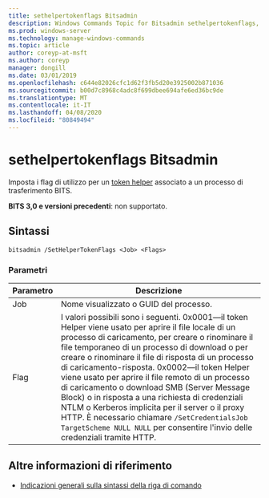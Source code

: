 ```yaml
---
title: sethelpertokenflags Bitsadmin
description: Windows Commands Topic for Bitsadmin sethelpertokenflags, che imposta i flag di utilizzo per un token Helper associato a un processo di trasferimento BITS.
ms.prod: windows-server
ms.technology: manage-windows-commands
ms.topic: article
author: coreyp-at-msft
ms.author: coreyp
manager: dongill
ms.date: 03/01/2019
ms.openlocfilehash: c644e82026cfc1d62f3fb5d20e3925002b871036
ms.sourcegitcommit: b00d7c8968c4adc8f699dbee694afe6ed36bc9de
ms.translationtype: MT
ms.contentlocale: it-IT
ms.lasthandoff: 04/08/2020
ms.locfileid: "80849494"
---
```

# <a name="bitsadmin-sethelpertokenflags"></a>sethelpertokenflags Bitsadmin

Imposta i flag di utilizzo per un [token helper](/windows/desktop/bits/helper-tokens-for-bits-transfer-jobs) associato a un processo di trasferimento BITS.

**BITS 3,0 e versioni precedenti**: non supportato.

## <a name="syntax"></a>Sintassi

```
bitsadmin /SetHelperTokenFlags <Job> <Flags>
```

### <a name="parameters"></a>Parametri

|Parametro|Descrizione|
|---------|-----------|
|Job|Nome visualizzato o GUID del processo.|
|Flag|I valori possibili sono i seguenti. 0x0001&mdash;il token Helper viene usato per aprire il file locale di un processo di caricamento, per creare o rinominare il file temporaneo di un processo di download o per creare o rinominare il file di risposta di un processo di caricamento-risposta. 0x0002&mdash;il token Helper viene usato per aprire il file remoto di un processo di caricamento o download SMB (Server Message Block) o in risposta a una richiesta di credenziali NTLM o Kerberos implicita per il server o il proxy HTTP. È necessario chiamare `/SetCredentialsJob TargetScheme NULL NULL` per consentire l'invio delle credenziali tramite HTTP.|

## <a name="additional-references"></a>Altre informazioni di riferimento

- [Indicazioni generali sulla sintassi della riga di comando](command-line-syntax-key.md)
